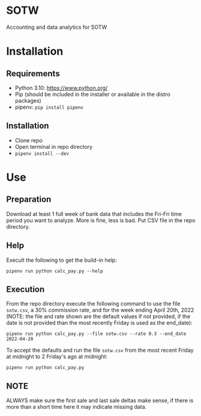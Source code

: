 # SOTW
Accounting and data analytics for SOTW

# Installation
## Requirements
* Python 3.10: https://www.python.org/
* Pip (should be included in the installer or available in the distro packages)
* pipenv: `pip install pipenv`

## Installation
* Clone repo
* Open terminal in repo directory
* `pipenv install --dev`

# Use
## Preparation
Download at least 1 full week of bank data that includes the Fri-Fri time period you want to analyze. More is fine, less is bad. Put CSV file in the repo directory.

## Help
Execult the following to get the build-in help:

`pipenv run python calc_pay.py --help`

## Execution
From the repo directory execute the following command to use the file `sotw.csv`, a 30% commission rate, and for the week ending April 20th, 2022 (NOTE: the file and rate shown are the default values if not provided, if the date is not provided than the most recently Friday is used as the end_date):

`pipenv run python calc_pay.py --file sotw.csv --rate 0.3 --end_date 2022-04-20`

To accept the defaults and run the file `sotw.csv` from the most recent Friday at midnight to 2 Friday's ago at midnight:

`pipenv run python calc_pay.py`

## NOTE
ALWAYS make sure the first sale and last sale deltas make sense, if there is more than a short time here it may indicate missing data.
